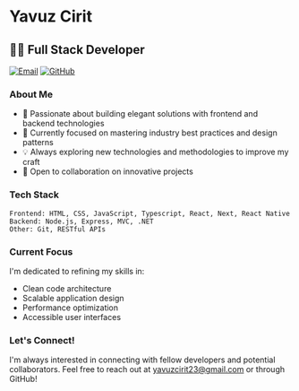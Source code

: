 # Yavuz Cirit

## 👨‍💻 Full Stack Developer

[![Email](https://img.shields.io/badge/Email-yavuzcirit23%40gmail.com-blue?style=flat-square&logo=gmail)](mailto:yavuzcirit23@gmail.com)
[![GitHub](https://img.shields.io/badge/GitHub-yavuzcirit-181717?style=flat-square&logo=github)](https://github.com/yavuzcirit)

### About Me

- 🚀 Passionate about building elegant solutions with frontend and backend technologies
- 🌱 Currently focused on mastering industry best practices and design patterns
- 💡 Always exploring new technologies and methodologies to improve my craft
- 🤝 Open to collaboration on innovative projects

### Tech Stack

```
Frontend: HTML, CSS, JavaScript, Typescript, React, Next, React Native
Backend: Node.js, Express, MVC, .NET
Other: Git, RESTful APIs
```

### Current Focus

I'm dedicated to refining my skills in:
- Clean code architecture
- Scalable application design
- Performance optimization
- Accessible user interfaces

### Let's Connect!

I'm always interested in connecting with fellow developers and potential collaborators.
Feel free to reach out at yavuzcirit23@gmail.com or through GitHub!

<!---
yavuzcirit/yavuzcirit is a ✨ special ✨ repository because its `README.md` appears on your GitHub profile.
--->

